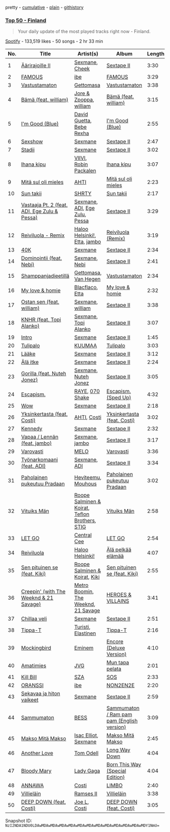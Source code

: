 pretty - [cumulative](/playlists/cumulative/37i9dQZEVXbMxcczTSoGwZ.md) - [plain](/playlists/plain/37i9dQZEVXbMxcczTSoGwZ) - [githistory](https://github.githistory.xyz/mackorone/spotify-playlist-archive/blob/main/playlists/plain/37i9dQZEVXbMxcczTSoGwZ)

### [Top 50 \- Finland](https://open.spotify.com/playlist/37i9dQZEVXbMxcczTSoGwZ)

> Your daily update of the most played tracks right now \- Finland.

[Spotify](https://open.spotify.com/user/spotify) - 133,519 likes - 50 songs - 2 hr 33 min

| No. | Title | Artist(s) | Album | Length |
|---|---|---|---|---|
| 1 | [Äärirajoille II](https://open.spotify.com/track/59EjpBgEOq3kr53cNLAcF2) | [Sexmane](https://open.spotify.com/artist/2JSX0lIYekUp6F301cTHkq), [Cheek](https://open.spotify.com/artist/5ZZqIQ25HQmufjjf2trwFO) | [Sextape II](https://open.spotify.com/album/7AtxLIvzuR2T3jsr62wzyR) | 3:30 |
| 2 | [FAMOUS](https://open.spotify.com/track/4Mg2rAHrqKXQzLRIwr4j9r) | [ibe](https://open.spotify.com/artist/2Pn8JMNrnRnSpNRPPgtiWA) | [FAMOUS](https://open.spotify.com/album/1xujzA41aZ1udgc8FY7NIl) | 3:29 |
| 3 | [Vastustamaton](https://open.spotify.com/track/12zIIWVV5guPmsV7yQGsOM) | [Gettomasa](https://open.spotify.com/artist/5sDIQrB2V7pRAdNM8dEc7g) | [Vastustamaton](https://open.spotify.com/album/5fBjqqe9iRNbfWR5q6w5E7) | 3:38 |
| 4 | [Bämä \(feat\. william\)](https://open.spotify.com/track/2IWvgjThRD86tBtx19JYLn) | [Jore & Zpoppa](https://open.spotify.com/artist/3kKa5RWsRwK2f5Xu2RHBB7), [william](https://open.spotify.com/artist/1UdLtKAD4FbM7r2XCfAWAs) | [Bämä \(feat\. william\)](https://open.spotify.com/album/0DmHgKSruGZ7MX9PCdSvXY) | 3:15 |
| 5 | [I'm Good \(Blue\)](https://open.spotify.com/track/4uUG5RXrOk84mYEfFvj3cK) | [David Guetta](https://open.spotify.com/artist/1Cs0zKBU1kc0i8ypK3B9ai), [Bebe Rexha](https://open.spotify.com/artist/64M6ah0SkkRsnPGtGiRAbb) | [I'm Good \(Blue\)](https://open.spotify.com/album/7M842DMhYVALrXsw3ty7B3) | 2:55 |
| 6 | [Sexshow](https://open.spotify.com/track/4Pe0Bbq0C4sgfbCJDxwk0P) | [Sexmane](https://open.spotify.com/artist/2JSX0lIYekUp6F301cTHkq) | [Sextape II](https://open.spotify.com/album/7AtxLIvzuR2T3jsr62wzyR) | 2:47 |
| 7 | [Stadii](https://open.spotify.com/track/7EsVa6aV9uYHGIcejglJFr) | [Sexmane](https://open.spotify.com/artist/2JSX0lIYekUp6F301cTHkq) | [Sextape II](https://open.spotify.com/album/7AtxLIvzuR2T3jsr62wzyR) | 3:02 |
| 8 | [Ihana kipu](https://open.spotify.com/track/4EXBxZeqKIayJa65KtAwZw) | [VIIVI](https://open.spotify.com/artist/3OrwN1mr1zEbdm0OqnPphh), [Robin Packalen](https://open.spotify.com/artist/4Q4b4S784htx6DtxcMUfMO) | [Ihana kipu](https://open.spotify.com/album/3XxoOZ0yPeoig9wjK31bR7) | 3:07 |
| 9 | [Mitä sul oli mieles](https://open.spotify.com/track/1vKaXLIYk3t1OOM6zL2xpT) | [AHTI](https://open.spotify.com/artist/2E93OTghhH2JKYUWt48gFK) | [Mitä sul oli mieles](https://open.spotify.com/album/32iDFJFFmo3yRdRKfx0h6w) | 2:23 |
| 10 | [Sun takii](https://open.spotify.com/track/3dMSUouXkSMQRxrn5tQFB6) | [SHRTY](https://open.spotify.com/artist/0hidKEfknd2aNabseugaN2) | [Sun takii](https://open.spotify.com/album/05NutfwAQPoswnCT1g7bRV) | 2:17 |
| 11 | [Vastaaja Pt\. 2 \(feat\. ADI, Ege Zulu & Pessa\)](https://open.spotify.com/track/2ptM0AmJl2KMPC3p2SwlM4) | [Sexmane](https://open.spotify.com/artist/2JSX0lIYekUp6F301cTHkq), [ADI](https://open.spotify.com/artist/7pQPSSRLhVEr3rNYfpSvW3), [Ege Zulu](https://open.spotify.com/artist/0PyeoSEt7RQPbjuzy3JK9O), [Pessa](https://open.spotify.com/artist/6x70S4pPU0H7zmYSdRn6Ba) | [Sextape II](https://open.spotify.com/album/7AtxLIvzuR2T3jsr62wzyR) | 3:29 |
| 12 | [Reiviluola \- Remix](https://open.spotify.com/track/4eVRTOy6vUWuwD03ccIXYv) | [Haloo Helsinki!](https://open.spotify.com/artist/0JTMRuiDzOCjWuYtWMgv2s), [Etta](https://open.spotify.com/artist/3Lc2yroP05lRK5z9NtQTkc), [jambo](https://open.spotify.com/artist/1fy2OEMI7TX9ayBKxErHK0) | [Reiviluola \(Remix\)](https://open.spotify.com/album/3F9pbcw4b20EvSNQoMYhZx) | 3:19 |
| 13 | [40K](https://open.spotify.com/track/6WQihZyNHPQzaF7dx3Xmi6) | [Sexmane](https://open.spotify.com/artist/2JSX0lIYekUp6F301cTHkq) | [Sextape II](https://open.spotify.com/album/7AtxLIvzuR2T3jsr62wzyR) | 2:34 |
| 14 | [Dominointii \(feat\. Nebi\)](https://open.spotify.com/track/4ypPcUr3aJSYmoZMyasAFm) | [Sexmane](https://open.spotify.com/artist/2JSX0lIYekUp6F301cTHkq), [Nebi](https://open.spotify.com/artist/0GFEJvcMqGLuhOUUZJavP4) | [Sextape II](https://open.spotify.com/album/7AtxLIvzuR2T3jsr62wzyR) | 2:41 |
| 15 | [Shamppanjadieetillä](https://open.spotify.com/track/3KOKML3DT5AbPOQYWjBZTh) | [Gettomasa](https://open.spotify.com/artist/5sDIQrB2V7pRAdNM8dEc7g), [Van Hegen](https://open.spotify.com/artist/5SpJ7wupgkKXKKpMATIhe9) | [Vastustamaton](https://open.spotify.com/album/5fBjqqe9iRNbfWR5q6w5E7) | 2:34 |
| 16 | [My love & homie](https://open.spotify.com/track/2Xt73nX1u3QHzJmQlpuGMP) | [Blacflaco](https://open.spotify.com/artist/7pRRxojl7QoW1M7s4Zhxo4), [Etta](https://open.spotify.com/artist/3Lc2yroP05lRK5z9NtQTkc) | [My love & homie](https://open.spotify.com/album/7tPPPHCyPzRgAiYzxapWlj) | 2:32 |
| 17 | [Ostan sen \(feat\. william\)](https://open.spotify.com/track/6eiiC09npk1Oe6Tmgxb6Uq) | [Sexmane](https://open.spotify.com/artist/2JSX0lIYekUp6F301cTHkq), [william](https://open.spotify.com/artist/1UdLtKAD4FbM7r2XCfAWAs) | [Sextape II](https://open.spotify.com/album/7AtxLIvzuR2T3jsr62wzyR) | 3:38 |
| 18 | [KNHR \(feat\. Topi Alanko\)](https://open.spotify.com/track/1AXMAfkU5DNZeIGA2QHD8u) | [Sexmane](https://open.spotify.com/artist/2JSX0lIYekUp6F301cTHkq), [Topi Alanko](https://open.spotify.com/artist/6aKiwr6RqsY6BneGBtbiIt) | [Sextape II](https://open.spotify.com/album/7AtxLIvzuR2T3jsr62wzyR) | 3:07 |
| 19 | [Intro](https://open.spotify.com/track/6J7Jq5mLu4CEWGFJCSswto) | [Sexmane](https://open.spotify.com/artist/2JSX0lIYekUp6F301cTHkq) | [Sextape II](https://open.spotify.com/album/7AtxLIvzuR2T3jsr62wzyR) | 1:45 |
| 20 | [Tulipalo](https://open.spotify.com/track/0lPrY8sXUen0bqga0BIeWa) | [KUUMAA](https://open.spotify.com/artist/3YC5DVJDjyazvB8hxJSybr) | [Tulipalo](https://open.spotify.com/album/0xWe0flvzmTrZOZ7FztHCa) | 3:03 |
| 21 | [Lääke](https://open.spotify.com/track/638m2XLFYUUuMQrsBNpapz) | [Sexmane](https://open.spotify.com/artist/2JSX0lIYekUp6F301cTHkq) | [Sextape II](https://open.spotify.com/album/7AtxLIvzuR2T3jsr62wzyR) | 3:12 |
| 22 | [Älä itke](https://open.spotify.com/track/0eHaa5IFc1XnfeZYsywcs0) | [Sexmane](https://open.spotify.com/artist/2JSX0lIYekUp6F301cTHkq) | [Sextape II](https://open.spotify.com/album/7AtxLIvzuR2T3jsr62wzyR) | 2:24 |
| 23 | [Gorilla \(feat\. Nuteh Jonez\)](https://open.spotify.com/track/0rfPe807obCEXeSxGO1E2P) | [Sexmane](https://open.spotify.com/artist/2JSX0lIYekUp6F301cTHkq), [Nuteh Jonez](https://open.spotify.com/artist/2RCH8HB1LijqeP7Wuu6tmJ) | [Sextape II](https://open.spotify.com/album/7AtxLIvzuR2T3jsr62wzyR) | 3:05 |
| 24 | [Escapism.](https://open.spotify.com/track/5WxVXxCMRnvxUKFq40ELwq) | [RAYE](https://open.spotify.com/artist/5KKpBU5eC2tJDzf0wmlRp2), [070 Shake](https://open.spotify.com/artist/12Zk1DFhCbHY6v3xep2ZjI) | [Escapism\. \(Sped Up\)](https://open.spotify.com/album/1bdKI997loh6G68NED2cwX) | 4:32 |
| 25 | [Wow](https://open.spotify.com/track/5RAGhODbBUgE7cB3uVMzKq) | [Sexmane](https://open.spotify.com/artist/2JSX0lIYekUp6F301cTHkq) | [Sextape II](https://open.spotify.com/album/7AtxLIvzuR2T3jsr62wzyR) | 2:18 |
| 26 | [Yksinkertasta \(feat\. Costi\)](https://open.spotify.com/track/3Ksvxtooh9DzGfWv64bYkp) | [AHTI](https://open.spotify.com/artist/2E93OTghhH2JKYUWt48gFK), [Costi](https://open.spotify.com/artist/5BTRN678gL6XT4kv3TBopQ) | [Yksinkertasta \(feat\. Costi\)](https://open.spotify.com/album/0YfoYV4U9TGs6vLEZ2OoDy) | 3:02 |
| 27 | [Kennedy](https://open.spotify.com/track/2NZro7kpZRS89I5NrPJjKT) | [Sexmane](https://open.spotify.com/artist/2JSX0lIYekUp6F301cTHkq) | [Sextape II](https://open.spotify.com/album/7AtxLIvzuR2T3jsr62wzyR) | 2:32 |
| 28 | [Vapaa / Lennän \(feat\. jambo\)](https://open.spotify.com/track/0JtfHqf1q81kOxFXuGzOtV) | [Sexmane](https://open.spotify.com/artist/2JSX0lIYekUp6F301cTHkq), [jambo](https://open.spotify.com/artist/1fy2OEMI7TX9ayBKxErHK0) | [Sextape II](https://open.spotify.com/album/7AtxLIvzuR2T3jsr62wzyR) | 3:17 |
| 29 | [Varovasti](https://open.spotify.com/track/0F9aGr1ZbFO9MXf0zfs5aJ) | [MELO](https://open.spotify.com/artist/4FHSjUpacxrQeyXkOyX6hz) | [Varovasti](https://open.spotify.com/album/6o7k66UR8PxhdCBTTpg4YL) | 3:36 |
| 30 | [Työnarkomaani \(feat\. ADI\)](https://open.spotify.com/track/1WU9nQxLubAKpyblt5abga) | [Sexmane](https://open.spotify.com/artist/2JSX0lIYekUp6F301cTHkq), [ADI](https://open.spotify.com/artist/7pQPSSRLhVEr3rNYfpSvW3) | [Sextape II](https://open.spotify.com/album/7AtxLIvzuR2T3jsr62wzyR) | 3:34 |
| 31 | [Paholainen pukeutuu Pradaan](https://open.spotify.com/track/2tryEY6URfAC02dsuiYIak) | [Heviteemu](https://open.spotify.com/artist/6I99Qbl0RcUqnSxDYw9T7A), [Mouhous](https://open.spotify.com/artist/4uXWoMQ5N4kmQdBW3nFW4i) | [Paholainen pukeutuu Pradaan](https://open.spotify.com/album/0mBGxnhZMxu6R0HuRIHlFr) | 3:02 |
| 32 | [Vituiks Män](https://open.spotify.com/track/6Rc4Z7Gu5BkzJsfPieCJqD) | [Roope Salminen & Koirat](https://open.spotify.com/artist/3OElmmR1D18e4dPTISAF5r), [Teflon Brothers](https://open.spotify.com/artist/3zh3U2eQ64EhBFbJuxgf1M), [STIG](https://open.spotify.com/artist/6TKvvwslcx2bKwiX2aBxbd) | [Vituiks Män](https://open.spotify.com/album/1YAvzSeSWxrqs5NszHfoga) | 2:58 |
| 33 | [LET GO](https://open.spotify.com/track/3zkyus0njMCL6phZmNNEeN) | [Central Cee](https://open.spotify.com/artist/5H4yInM5zmHqpKIoMNAx4r) | [LET GO](https://open.spotify.com/album/1QYPAEk2Ksj3WPv3mvoDnL) | 2:54 |
| 34 | [Reiviluola](https://open.spotify.com/track/1RCQAeceDgtbD7WVLWr05S) | [Haloo Helsinki!](https://open.spotify.com/artist/0JTMRuiDzOCjWuYtWMgv2s) | [Älä pelkää elämää](https://open.spotify.com/album/6CHpJofiGTiA1GjaKbqpfo) | 4:07 |
| 35 | [Sen pituinen se \(feat\. Kiki\)](https://open.spotify.com/track/79Hll9uh2wBbKqDJc4LuXl) | [Roope Salminen & Koirat](https://open.spotify.com/artist/3OElmmR1D18e4dPTISAF5r), [Kiki](https://open.spotify.com/artist/5zod5X1F6ZTshIfpg2vVAF) | [Sen pituinen se \(feat\. Kiki\)](https://open.spotify.com/album/49D3EeuhiTRjIHT8o1tqqN) | 2:55 |
| 36 | [Creepin' \(with The Weeknd & 21 Savage\)](https://open.spotify.com/track/2dHHgzDwk4BJdRwy9uXhTO) | [Metro Boomin](https://open.spotify.com/artist/0iEtIxbK0KxaSlF7G42ZOp), [The Weeknd](https://open.spotify.com/artist/1Xyo4u8uXC1ZmMpatF05PJ), [21 Savage](https://open.spotify.com/artist/1URnnhqYAYcrqrcwql10ft) | [HEROES & VILLAINS](https://open.spotify.com/album/7txGsnDSqVMoRl6RQ9XyZP) | 3:41 |
| 37 | [Chillaa veli](https://open.spotify.com/track/7LORRjg6Pvi6ROFEPC2VPy) | [Sexmane](https://open.spotify.com/artist/2JSX0lIYekUp6F301cTHkq) | [Sextape II](https://open.spotify.com/album/7AtxLIvzuR2T3jsr62wzyR) | 2:51 |
| 38 | [Tippa\-T](https://open.spotify.com/track/6qverLcFcryBhJBgomIZjw) | [Turisti](https://open.spotify.com/artist/6IKJyoGeFRCRDb90U6AEzp), [Elastinen](https://open.spotify.com/artist/7DdW8Ert3Z36hb1FkaZWiI) | [Tippa\-T](https://open.spotify.com/album/4DaSkc8aIg2Kqk7vqdwoDo) | 2:16 |
| 39 | [Mockingbird](https://open.spotify.com/track/561jH07mF1jHuk7KlaeF0s) | [Eminem](https://open.spotify.com/artist/7dGJo4pcD2V6oG8kP0tJRR) | [Encore \(Deluxe Version\)](https://open.spotify.com/album/1kTlYbs28MXw7hwO0NLYif) | 4:10 |
| 40 | [Amatimies](https://open.spotify.com/track/0WzmYcHhfkchwvZagvItxK) | [JVG](https://open.spotify.com/artist/55mdlQp6zN8zdyIYB9DDQj) | [Mun tapa pelata](https://open.spotify.com/album/27Khq95w5Gzg522w4It8TK) | 2:01 |
| 41 | [Kill Bill](https://open.spotify.com/track/1Qrg8KqiBpW07V7PNxwwwL) | [SZA](https://open.spotify.com/artist/7tYKF4w9nC0nq9CsPZTHyP) | [SOS](https://open.spotify.com/album/1nrVofqDRs7cpWXJ49qTnP) | 2:33 |
| 42 | [ORANSSI](https://open.spotify.com/track/4LF4LXtyULKaS3skaAndBp) | [ibe](https://open.spotify.com/artist/2Pn8JMNrnRnSpNRPPgtiWA) | [NON2EN2E](https://open.spotify.com/album/07585rByEzjeng7KSShEFK) | 2:20 |
| 43 | [Sekavaa ja hiton vaikeet](https://open.spotify.com/track/2FPwC4rksUi29SmF4z3n9d) | [Sexmane](https://open.spotify.com/artist/2JSX0lIYekUp6F301cTHkq) | [Sextape II](https://open.spotify.com/album/7AtxLIvzuR2T3jsr62wzyR) | 2:59 |
| 44 | [Sammumaton](https://open.spotify.com/track/7BI3gFHdPNtstVEetNx7w6) | [BESS](https://open.spotify.com/artist/63RF3q8ejWJup6nAPb3KLw) | [Sammumaton / Ram pam pam \(English version\)](https://open.spotify.com/album/70CtDYgaNgKHl6B9jo7RII) | 3:09 |
| 45 | [Makso Mitä Makso](https://open.spotify.com/track/2G1gCuldjtW9xcN1n1yenB) | [Isac Elliot](https://open.spotify.com/artist/3aD9K1zaLQ3G7yp9XV5E4D), [Sexmane](https://open.spotify.com/artist/2JSX0lIYekUp6F301cTHkq) | [Makso Mitä Makso](https://open.spotify.com/album/0S8l92CyIZbgGzvQL5QpbK) | 2:45 |
| 46 | [Another Love](https://open.spotify.com/track/7jtQIBanIiJOMS6RyCx6jZ) | [Tom Odell](https://open.spotify.com/artist/2txHhyCwHjUEpJjWrEyqyX) | [Long Way Down](https://open.spotify.com/album/0KGBW1MQtC2aFPCDUdAkdJ) | 4:04 |
| 47 | [Bloody Mary](https://open.spotify.com/track/11BKm0j4eYoCPPpCONAVwA) | [Lady Gaga](https://open.spotify.com/artist/1HY2Jd0NmPuamShAr6KMms) | [Born This Way \(Special Edition\)](https://open.spotify.com/album/5maeycU97NHBgwRr2h2A4O) | 4:04 |
| 48 | [ANNAWA](https://open.spotify.com/track/21GN53EvKL963Dr2Q2B9SW) | [Costi](https://open.spotify.com/artist/5BTRN678gL6XT4kv3TBopQ) | [LIMBO](https://open.spotify.com/album/35eRCbiaVPNOpSvleCo6JZ) | 2:40 |
| 49 | [Villieläin](https://open.spotify.com/track/0hR9rAzfwW8EuutTXdSzuF) | [Ramses II](https://open.spotify.com/artist/0PI47Yot4sf9TVpnINMnPC) | [Villieläin](https://open.spotify.com/album/2rZeRZDAChITruWkjr1ihC) | 3:38 |
| 50 | [DEEP DOWN \(feat\. Costi\)](https://open.spotify.com/track/2h9FYDFYIScQ4dHtsL70gn) | [Joe L](https://open.spotify.com/artist/1zNcOiKaCyEKnoHpc8QNra), [Costi](https://open.spotify.com/artist/5BTRN678gL6XT4kv3TBopQ) | [DEEP DOWN \(feat\. Costi\)](https://open.spotify.com/album/7DoCR048Uthto8y9NkYjOC) | 3:05 |

Snapshot ID: `NzI2NDA1NDU0LDAwMDAwMDAwMDAwMDAwMDAwMDAwMDAwMDAwMDAwMDAwMDAwMDY1NmU=`

